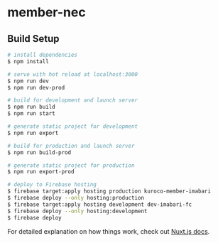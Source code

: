 # member-nec

## Build Setup

```bash
# install dependencies
$ npm install

# serve with hot reload at localhost:3000
$ npm run dev
$ npm run dev-prod

# build for development and launch server
$ npm run build
$ npm run start

# generate static project for development
$ npm run export

# build for production and launch server
$ npm run build-prod

# generate static project for production
$ npm run export-prod

# deploy to Firebase hosting
$ firebase target:apply hosting production kuroco-member-imabari
$ firebase deploy --only hosting:production
$ firebase target:apply hosting development dev-imabari-fc
$ firebase deploy --only hosting:development
$ firebase deploy
```

For detailed explanation on how things work, check out [Nuxt.js docs](https://nuxtjs.org).
